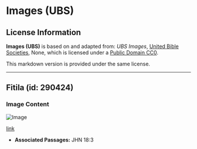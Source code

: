 # Images (UBS)

## License Information

**Images (UBS)** is based on and adapted from: _UBS Images_, [United Bible Societies](https://unitedbiblesocieties.org/), None, which is licensed under a [Public Domain CC0](https://creativecommons.org/public-domain/cc0/).

This markdown version is provided under the same license.



--------------------------------

## Fitila (id: 290424)

### Image Content

![Image](https://cdn.aquifer.bible/aquifer-content/resources/Media/WEB-0473_lantern.jpg)

[link](https://cdn.aquifer.bible/aquifer-content/resources/Media/WEB-0473_lantern.jpg)

* **Associated Passages:** JHN 18:3

